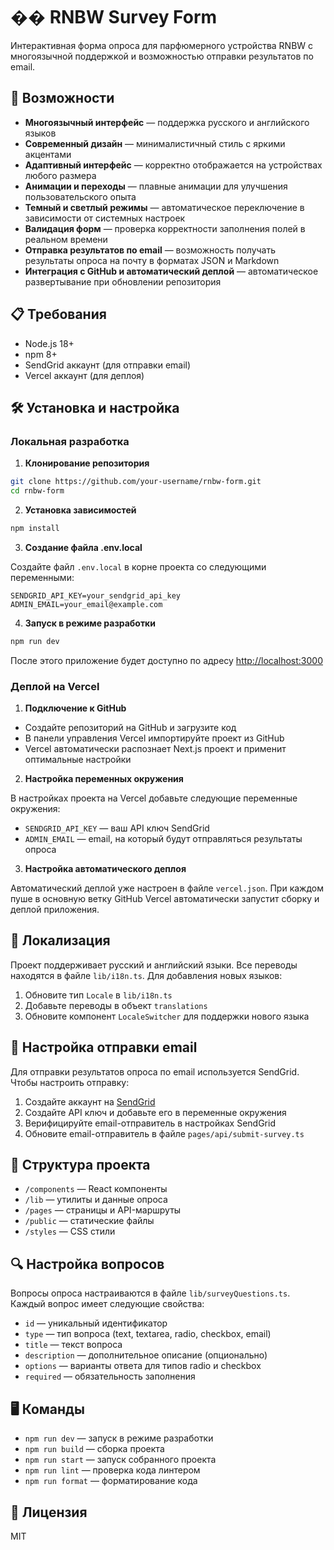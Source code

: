 # �� RNBW Survey Form

Интерактивная форма опроса для парфюмерного устройства RNBW с многоязычной поддержкой и возможностью отправки результатов по email.

## 🚀 Возможности

- **Многоязычный интерфейс** — поддержка русского и английского языков
- **Современный дизайн** — минималистичный стиль с яркими акцентами
- **Адаптивный интерфейс** — корректно отображается на устройствах любого размера
- **Анимации и переходы** — плавные анимации для улучшения пользовательского опыта
- **Темный и светлый режимы** — автоматическое переключение в зависимости от системных настроек
- **Валидация форм** — проверка корректности заполнения полей в реальном времени
- **Отправка результатов по email** — возможность получать результаты опроса на почту в форматах JSON и Markdown
- **Интеграция с GitHub и автоматический деплой** — автоматическое развертывание при обновлении репозитория

## 📋 Требования

- Node.js 18+
- npm 8+
- SendGrid аккаунт (для отправки email)
- Vercel аккаунт (для деплоя)

## 🛠 Установка и настройка

### Локальная разработка

1. **Клонирование репозитория**

```bash
git clone https://github.com/your-username/rnbw-form.git
cd rnbw-form
```

2. **Установка зависимостей**

```bash
npm install
```

3. **Создание файла .env.local**

Создайте файл `.env.local` в корне проекта со следующими переменными:

```
SENDGRID_API_KEY=your_sendgrid_api_key
ADMIN_EMAIL=your_email@example.com
```

4. **Запуск в режиме разработки**

```bash
npm run dev
```

После этого приложение будет доступно по адресу [http://localhost:3000](http://localhost:3000)

### Деплой на Vercel

1. **Подключение к GitHub**

- Создайте репозиторий на GitHub и загрузите код
- В панели управления Vercel импортируйте проект из GitHub
- Vercel автоматически распознает Next.js проект и применит оптимальные настройки

2. **Настройка переменных окружения**

В настройках проекта на Vercel добавьте следующие переменные окружения:

- `SENDGRID_API_KEY` — ваш API ключ SendGrid
- `ADMIN_EMAIL` — email, на который будут отправляться результаты опроса

3. **Настройка автоматического деплоя**

Автоматический деплой уже настроен в файле `vercel.json`. При каждом пуше в основную ветку GitHub Vercel автоматически запустит сборку и деплой приложения.

## 📝 Локализация

Проект поддерживает русский и английский языки. Все переводы находятся в файле `lib/i18n.ts`. Для добавления новых языков:

1. Обновите тип `Locale` в `lib/i18n.ts`
2. Добавьте переводы в объект `translations`
3. Обновите компонент `LocaleSwitcher` для поддержки нового языка

## 📨 Настройка отправки email

Для отправки результатов опроса по email используется SendGrid. Чтобы настроить отправку:

1. Создайте аккаунт на [SendGrid](https://sendgrid.com/)
2. Создайте API ключ и добавьте его в переменные окружения
3. Верифицируйте email-отправитель в настройках SendGrid
4. Обновите email-отправитель в файле `pages/api/submit-survey.ts`

## 🧩 Структура проекта

- `/components` — React компоненты
- `/lib` — утилиты и данные опроса
- `/pages` — страницы и API-маршруты
- `/public` — статические файлы
- `/styles` — CSS стили

## 🔍 Настройка вопросов

Вопросы опроса настраиваются в файле `lib/surveyQuestions.ts`. Каждый вопрос имеет следующие свойства:

- `id` — уникальный идентификатор
- `type` — тип вопроса (text, textarea, radio, checkbox, email)
- `title` — текст вопроса
- `description` — дополнительное описание (опционально)
- `options` — варианты ответа для типов radio и checkbox
- `required` — обязательность заполнения

## 🖥️ Команды

- `npm run dev` — запуск в режиме разработки
- `npm run build` — сборка проекта
- `npm run start` — запуск собранного проекта
- `npm run lint` — проверка кода линтером
- `npm run format` — форматирование кода

## 📄 Лицензия

MIT 